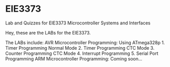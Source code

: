 # EIE3373
Lab and Quizzes for EIE3373 Microcontroller Systems and Interfaces 

Hey, these are the LABs for the EIE3373.

The LABs include:
  AVR Microcontroller Programming:
  Using ATmega328p
      1. Timer Programming Normal Mode
      2. Timer Programming CTC Mode
      3. Counter Programming CTC Mode
      4. Interrupt Programming
      5. Serial Port Programming
  ARM Microcontroller Programming:
  Coming soon...
